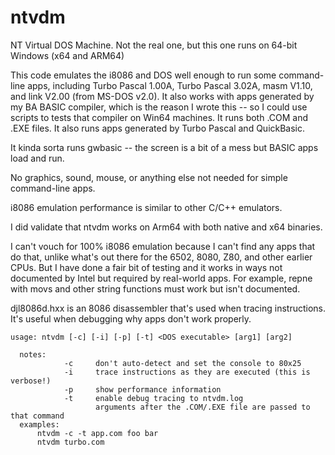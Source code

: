 # ntvdm
NT Virtual DOS Machine. Not the real one, but this one runs on 64-bit Windows (x64 and ARM64)

This code emulates the i8086 and DOS well enough to run some command-line apps, including Turbo Pascal 1.00A,
Turbo Pascal 3.02A, masm V1.10, and link V2.00 (from MS-DOS v2.0). It also works with apps generated
by my BA BASIC compiler, which is the reason I wrote this -- so I could use scripts to tests that compiler
on Win64 machines. It runs both .COM and .EXE files. It also runs apps generated by Turbo Pascal and QuickBasic.

It kinda sorta runs gwbasic -- the screen is a bit of a mess but BASIC apps load and run.

No graphics, sound, mouse, or anything else not needed for simple command-line apps.

i8086 emulation performance is similar to other C/C++ emulators.

I did validate that ntvdm works on Arm64 with both native and x64 binaries.

I can't vouch for 100% i8086 emulation because I can't find any apps that do that, unlike what's out there
for the 6502, 8080, Z80, and other earlier CPUs. But I have done a fair bit of testing and it works in
ways not documented by Intel but required by real-world apps. For example, repne with movs and other string
functions must work but isn't documented.

djl8086d.hxx is an 8086 disassembler that's used when tracing instructions. It's useful when debugging why
apps don't work properly.

    usage: ntvdm [-c] [-i] [-p] [-t] <DOS executable> [arg1] [arg2]

      notes:
                -c     don't auto-detect and set the console to 80x25
                -i     trace instructions as they are executed (this is verbose!)
                -p     show performance information
                -t     enable debug tracing to ntvdm.log
                       arguments after the .COM/.EXE file are passed to that command
      examples:
          ntvdm -c -t app.com foo bar
          ntvdm turbo.com
